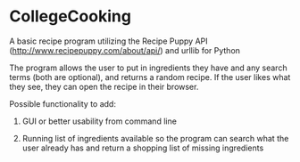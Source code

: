 # CollegeCooking
A basic recipe program utilizing the Recipe Puppy API (http://www.recipepuppy.com/about/api/) and urllib for Python

The program allows the user to put in ingredients they have and any search terms (both are optional), and returns a random recipe. If the user likes what they see, they can open the recipe in their browser.

Possible functionality to add:

  1. GUI or better usability from command line
  
  2. Running list of ingredients available so the program can search what the user already has and return a shopping list of missing ingredients

